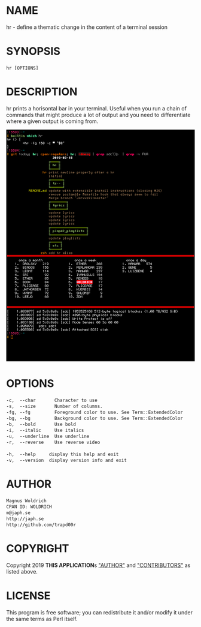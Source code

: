 # NAME

hr - define a thematic change in the content of a terminal session


# SYNOPSIS

    hr [OPTIONS]

# DESCRIPTION

hr prints a horisontal bar in your terminal. Useful when you run a
chain of commands that might produce a lot of output and you need to
differentiate where a given output is coming from.

![img](/extra/hr.png)


# OPTIONS

    -c,  --char       Character to use
    -s,  --size       Number of columns.
    -fg, --fg         Foreground color to use. See Term::ExtendedColor
    -bg, --bg         Background color to use. See Term::ExtendedColor
    -b,  --bold       Use bold
    -i,  --italic     Use italics
    -u,  --underline  Use underline
    -r,  --reverse    Use reverse video

    -h,  --help     display this help and exit
    -v,  --version  display version info and exit

# AUTHOR

    Magnus Woldrich
    CPAN ID: WOLDRICH
    m@japh.se
    http://japh.se
    http://github.com/trapd00r

# COPYRIGHT

Copyright 2019 **THIS APPLICATION**s ["AUTHOR"](#author) and ["CONTRIBUTORS"](#contributors) as listed
above.

# LICENSE

This program is free software; you can redistribute it and/or modify
it under the same terms as Perl itself.
